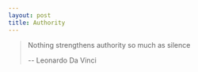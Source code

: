 ```yaml
---
layout: post
title: Authority
---
```


> Nothing strengthens authority so much as silence
>
> -- Leonardo Da Vinci